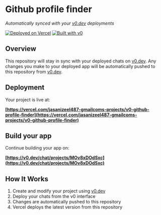 # Github profile finder

*Automatically synced with your [v0.dev](https://v0.dev) deployments*

[![Deployed on Vercel](https://img.shields.io/badge/Deployed%20on-Vercel-black?style=for-the-badge&logo=vercel)](https://vercel.com/jasanizeel487-gmailcoms-projects/v0-github-profile-finder)
[![Built with v0](https://img.shields.io/badge/Built%20with-v0.dev-black?style=for-the-badge)](https://v0.dev/chat/projects/MOv8xDOdSxc)

## Overview

This repository will stay in sync with your deployed chats on [v0.dev](https://v0.dev).
Any changes you make to your deployed app will be automatically pushed to this repository from [v0.dev](https://v0.dev).

## Deployment

Your project is live at:

**[https://vercel.com/jasanizeel487-gmailcoms-projects/v0-github-profile-finder](https://vercel.com/jasanizeel487-gmailcoms-projects/v0-github-profile-finder)**

## Build your app

Continue building your app on:

**[https://v0.dev/chat/projects/MOv8xDOdSxc](https://v0.dev/chat/projects/MOv8xDOdSxc)**

## How It Works

1. Create and modify your project using [v0.dev](https://v0.dev)
2. Deploy your chats from the v0 interface
3. Changes are automatically pushed to this repository
4. Vercel deploys the latest version from this repository
